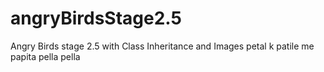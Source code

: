 # angryBirdsStage2.5
Angry Birds stage 2.5 with Class Inheritance and Images
petal k patile me papita pella pella